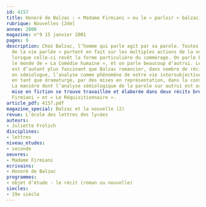 ```yaml
---
id: 4157
title: Honoré de Balzac : « Madame Firmiani » ou le « parloir » balzacien
rubrique: Nouvelles [2de] 
annee: 2000
magazine: n°9 15 janvier 2001
pages: 9
description: Chez Balzac, l’homme qui parle agit par sa parole. Toutes les « scènes
  de la vie parlée » portent en fait sur les multiples actions de la voix de l’Opinion
  lorsque celle-ci revêt la forme particulière du commérage. On parle beaucoup dans
  le monde de « La Comédie humaine », et on parle beaucoup d’autrui. Le phénomène
  est d’autant plus fascinant que Balzac romancier, dans nombre de récits, le traite
  en sémiologue, l’analyse comme phénomène de notre vie intersubjective, tout en l’exploitant
  en tant que dramaturge, par des mises en représentation, dans la construction romanesque.
  La manière dont l’analyse sémiologique de la parole sur autrui est assurée par la
  mise en fiction se trouve travaillée et élaborée dans deux récits brefs : « Madame
  Firmiani » et « Le Réquisitionnaire ».
article_pdf: 4157.pdf
magazine_special: Balzac et la nouvelle (2)
revue: L’école des lettres des lycées
auteurs:
- Juliette Frolich
disciplines:
- lettres
niveau_etudes:
- seconde
oeuvres:
- Madame Firmiani
ecrivains:
- Honoré de Balzac
programmes:
- objet d’étude - le récit (roman ou nouvelle)
siecles:
- 19e siècle
---
```

